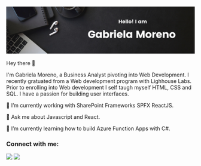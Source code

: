 
![Banner](https://github.com/gabmor38/README/blob/master/gabymoreno/Sources/Banner.png?raw=true "Title")

Hey there 👋

I'm Gabriela Moreno, a Business Analyst pivoting into Web Development. I recently gratuated from a Web development program with Lighhouse Labs. Prior to enrolling into Web development I self taugh myself HTML, CSS and SQL. I have a passion for building user interfaces.

<p> 🔭 I’m currently working with SharePoint Frameworks SPFX ReactJS.</p>
<p> 💬 Ask me about Javascript and React.</p>
<p> 🌱 I’m currently learning how to build Azure Function Apps with C#.</p>

### Connect with me:

<a href="mailto:gabriela.morenor@gmail.com"><img src="https://img.shields.io/badge/Gmail-D14836?style=for-the-badge&logo=gmail&logoColor=white"></a> 
<a href="www.linkedin.com/in/gabriela-moreno-ramirez-a947a849"><img src="https://img.shields.io/badge/LinkedIn-0077B5?style=for-the-badge&logo=linkedin&logoColor=white"></a> 


<!--
**gabmor38/gabmor38** is a ✨ _special_ ✨ repository because its `README.md` (this file) appears on your GitHub profile.

Here are some ideas to get you started:

- 🔭 I’m currently working on ...
- 🌱 I’m currently learning ...
- 👯 I’m looking to collaborate on ...
- 🤔 I’m looking for help with ...
- 💬 Ask me about ...
- 📫 How to reach me: ...
- 😄 Pronouns: ...
- ⚡ Fun fact: ...
-->
